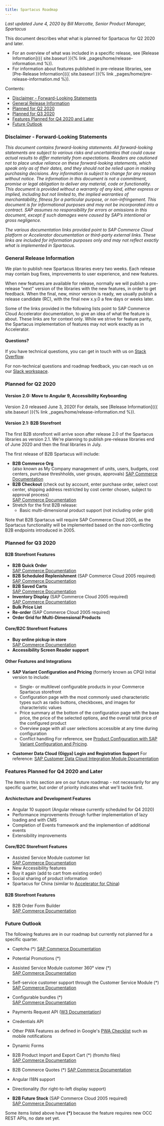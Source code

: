 ```yaml
---
title: Spartacus Roadmap
---
```


*Last updated June 4, 2020 by Bill Marcotte, Senior Product Manager, Spartacus*

This document describes what what is planned for Spartacus for Q2 2020 and later.
- For an overview of what was included in a specific release, see [Release Information]({{ site.baseurl }}{% link _pages/home/release-information.md %}).
- For information about features published in pre-release libraries, see [Pre-Release Information]({{ site.baseurl }}{% link _pages/home/pre-release-information.md %}).

Contents:
- [Disclaimer - Forward-Looking Statements](#disclaimer---forward-looking-statements)
- [General Release Information](#general-release-information)
- [Planned for Q2 2020](#planned-for-q2-2020)
- [Planned for Q3 2020](#planned-for-q3-2020)
- [Features Planned for Q4 2020 and Later](#features-planned-for-q4-2020-and-later)
- [Future Outlook](#future-outlook)



### Disclaimer - Forward-Looking Statements

*This document contains forward-looking statements. All forward-looking statements are subject to various risks and uncertainties that could cause actual results to differ materially from expectations. Readers are cautioned not to place undue reliance on these forward-looking statements, which speak only as of their dates, and they should not be relied upon in making purchasing decisions. Any information is subject to change for any reason without notice. The information in this document is not a commitment, promise or legal obligation to deliver any material, code or functionality.  This document is provided without a warranty of any kind, either express or implied, including but not limited to, the implied warranties of merchantability, fitness for a particular purpose, or non-infringement. This document is for informational purposes and may not be incorporated into a contract. SAP assumes no responsibility for errors or omissions in this document, except if such damages were caused by SAP’s intentional or gross negligence.*

*The various documentation links provided point to SAP Commerce Cloud platform or Accelerator documentation or third-party external links. These links are included for information purposes only and may not reflect exactly what is implemented in Spartacus.*
  
  
  
### General Release Information

We plan to publish new Spartacus libraries every two weeks. Each release may contain bug fixes, improvements to user experience, and new features.

When new features are available for release, normally we will publish a pre-release "next" version of the libraries with the new features, in order to get feedback. When the final, new, minor version is ready, we usually publish a release candidate (RC), with the final new x.y.0 a few days or weeks later. 

Some of the links provided in the following lists point to SAP Commerce Cloud Accelerator documentation, to give an idea of what the feature is about. These links are for context only. While we strive for feature parity, the Spartacus implementation of features may not work exactly as in Accelerator.
  
  
  
#### Questions?

If you have technical questions, you can get in touch with us on [Stack Overflow](https://stackoverflow.com/questions/tagged/spartacus-storefront). 
  
For non-technical questions and roadmap feedback, you can reach us on our [Slack workspace](https://join.slack.com/t/spartacus-storefront/shared_invite/enQtNDM1OTI3OTMwNjU5LTg1NGVjZmFkZjQzODc1MzFhMjc3OTZmMzIzYzg0YjMwODJiY2YxYjA5MTE5NjVmN2E5NjMxNjEzMGNlMDRjMjU).
  
  
  
### Planned for Q2 2020


#### Version 2.0: Move to Angular 9, Accessibility Keyboarding

Version 2.0 released June 3, 2020! For details, see [Release Information]({{ site.baseurl }}{% link _pages/home/release-information.md %}).


#### Version 2.1: B2B Storefront

The first B2B storefront will arrive soon after release 2.0 of the Spartacus libraries as version 2.1. We're planning to publish pre-release libraries end of June 2020 and then the final libraries in July.

The first release of B2B Spartacus will include:

- **B2B Commerce Org**  
  (also known as My Company management of units, users, budgets, cost centers, purchase threshholds, user groups, approvals) 
  [SAP Commerce Documentation](https://help.sap.com/viewer/4c33bf189ab9409e84e589295c36d96e/latest/en-US/8ac27d4d86691014a47588e9126fdf21.html?q=commerce%20org%20my%20company)
- **B2B Checkout** (check out by account, enter purchase order, select cost center, shipping address restricted by cost center chosen, subject to approval process)  
  [SAP Commerce Documentation](https://help.sap.com/viewer/4c33bf189ab9409e84e589295c36d96e/latest/en-US/8ac2500f8669101493e69e1392b970fd.html)
- Stretch for the first B2B release:
  - Basic multi-dimensional product support (not including order grid)
  
Note that B2B Spartacus will require SAP Commerce Cloud 2005, as the Spartacus functionality will be implemented based on the non-conflicting B2B endpoints introduced in 2005. 

  
### Planned for Q3 2020

#### B2B Storefront Features

- **B2B Quick Order**  
  [SAP Commerce Documentation](https://help.sap.com/viewer/4c33bf189ab9409e84e589295c36d96e/latest/en-US/caf95981aa174660b3faf839a9dddbef.html)
- **B2B Scheduled Replenishment** (SAP Commerce Cloud 2005 required)  
  [SAP Commerce Documentation](https://help.sap.com/viewer/9d346683b0084da2938be8a285c0c27a/latest/en-US/8c3aa31e86691014a3c085a0e9186e0c.html) 
- **B2B Saved Carts**  
  [SAP Commerce Documentation](https://help.sap.com/viewer/9d346683b0084da2938be8a285c0c27a/latest/en-US/4d094e78a5494963b2d66148167f0553.html?q=saved%20carts)
- **Inventory Display** (SAP Commerce Cloud 2005 required)  
  [SAP Commerce Documentation](https://help.sap.com/viewer/4c33bf189ab9409e84e589295c36d96e/latest/en-US/8ac35e1d866910148876ef95adde0c60.html) 
- **Bulk Price List**
- **Re-order** (SAP Commerce Cloud 2005 required)
- **Order Grid for Multi-Dimensional Products**

#### Core/B2C Storefront Features

- **Buy online pickup in store**  
  [SAP Commerce Documentation](https://help.sap.com/viewer/4c33bf189ab9409e84e589295c36d96e/latest/en-US/8ae75e2086691014a64bf7cdd7ed5fd6.html)
- **Accessibility Screen Reader support**

#### Other Features and Integrations

- **SAP Variant Configuration and Pricing** (formerly known as CPQ)
  Initial version to include:
  - Single- or multilevel configurable products in your Commerce Spartacus storefront
  - Configuration page with the most commonly used characteristic types such as radio buttons, checkboxes, and images for characteristic values
  - Price summary at the bottom of the configuration page with the base price, the price of the selected options, and the overall total price of the configured product
  - Overview page with all user selections accessible at any time during configuration
  - Conflict handling
  For reference, see [Product Configuration with SAP Variant Configuration and Pricing](https://help.sap.com/viewer/80c3212d1d4646c5b91db43b84e9db47/2005/en-US).

- **Customer Data Cloud (Gigya) Login and Registration Support**
  For reference: [SAP Customer Data Cloud Integration Module Documentation](https://help.sap.com/viewer/50c996852b32456c96d3161a95544cdb/1905/en-US/4fc06a3539a940e6b707c0c543d44053.html)

### Features Planned for Q4 2020 and Later

The items in this section are on our future roadmap - not necessarily for any specific quarter, but order of priority indicates what we'll tackle first.
  

#### Archictecture and Development Features

- Angular 10 support (Angular release currently scheduled for Q4 2020)
- Performance improvements through further implementation of lazy loading and with CMS
- Completion of Events framework and the implemention of additional events
- Extensibility improvements
  
#### Core/B2C Storefront Features
- Assisted Service Module customer list  
  [SAP Commerce Documentation](https://help.sap.com/viewer/9d346683b0084da2938be8a285c0c27a/latest/en-US/8b571515866910148fc18b9e59d3e084.html)
- New Accessibility features
- Buy it again (add to cart from existing order)
- Social sharing of product information
- Spartacus for China (similar to [Accelerator for China](https://help.sap.com/viewer/4c33bf189ab9409e84e589295c36d96e/latest/en-US/8b258c36866910148298d20518a62a16.html))
  
#### B2B Storefront Features

- B2B Order Form Builder  
  [SAP Commerce Documentation](https://help.sap.com/viewer/4c33bf189ab9409e84e589295c36d96e/latest/en-US/8ac1a3d586691014911dd58c04389cc3.html)
  
  
  
### Future Outlook

The following features are in our roadmap but currently not planned for a specific quarter.
- Captcha (\*)
  [SAP Commerce Documentation](https://help.sap.com/viewer/4c33bf189ab9409e84e589295c36d96e/latest/en-US/8ac8663086691014ab34b77436f85412.html) 
- Potential Promotions (\*)
- Assisted Service Module customer 360° view (\*)  
  [SAP Commerce Documentation](https://help.sap.com/viewer/9d346683b0084da2938be8a285c0c27a/latest/en-US/8b571515866910148fc18b9e59d3e084.html) 
- Self-service customer support through the Customer Service Module (\*)
  [SAP Commerce Documentation](https://help.sap.com/viewer/9d346683b0084da2938be8a285c0c27a/latest/en-US/aa039c46e5eb4c7da752afc0e05947e5.html)
- Configurable bundles (\*)  
  [SAP Commerce Documentation](https://help.sap.com/viewer/9d346683b0084da2938be8a285c0c27a/latest/en-US/8b6eec0286691014a041e59dc69dc185.html)
- Payments Request API ([W3 Documentation](https://www.w3.org/TR/payment-request/))
- Credentials API
- Other PWA Features as defined in Google's [PWA Checklist](https://developers.google.com/web/progressive-web-apps/checklist) such as mobile notifications
- Dynamic Forms
- B2B Product Import and Export Cart (\*) (from/to files)  
  [SAP Commerce Documentation](https://help.sap.com/viewer/4c33bf189ab9409e84e589295c36d96e/latest/en-US/1a13b9c4f0fb4367a14006f77f479c86.html) 
- B2B Commerce Quotes (\*)
  [SAP Commerce Documentation](https://help.sap.com/viewer/4c33bf189ab9409e84e589295c36d96e/latest/en-US/a795b4722f6942c091ef716c66ddb37d.html)
- Angular I18N support
- Directionality (for right-to-left display support)


- **B2B Future Stock** (SAP Commerce Cloud 2005 required)  
  [SAP Commerce Documentation](https://help.sap.com/viewer/4c33bf189ab9409e84e589295c36d96e/latest/en-US/8ac331e086691014bfdb96ba9faf7c86.html) 


Some items listed above have **(\*)** because the feature requires new OCC REST APIs, no date set yet.
